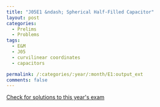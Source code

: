 ```yaml
---
title: "J05E1 &ndash; Spherical Half-Filled Capacitor"
layout: post
categories:
  - Prelims
  - Problems
tags:
  - E&M
  - J05
  - curvilinear coordinates
  - capacitors

permalink: /:categories/:year/:month/E1:output_ext
comments: false
---
```

<object data="2005J1E.pdf" type="application/pdf" width="100%" height="500"></object>
<div class="message"><a href='https://princetonprelim.com/prelim/14/'>Check for solutions to this year's exam</a></div>